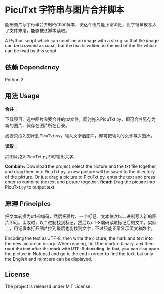 # PicuTxt 字符串与图片合并脚本

能把图片与字符串合并的Python脚本，使这个图片能正常浏览，但字符串被写入了文件末尾，能够被该脚本读取。

A Python script which can combine an image with a string so that the image can be browsed as usual, but the text is written to the end of the file which can be read by this script.

## 依赖 Dependency

Python 3

## 用法 Usage

**合并：**

下载项目，选中图片和要合并的txt文件，同时拖入PicuTxt.py，即可合并另存为新的图片，保存在图片所在目录。

或者只拖入图片到PicuTxt.py，输入文字后回车，即可把输入的文字写入图片。 

**读取：**

把图片拖入PicuTxt.py即可输出文字。



**Combine:**
Download the project, select the picture and the txt file together, and drag them into PicuTxt.py, a new picture will be saved to the directory of the picture.
Or just drag a picture to PicuTxt.py, enter the text and press enter to combine the text and picture together.
**Read:**
Drag the picture into PicuTxt.py to output text.

## 原理 Principles 

把文本转换为utf-8编码，然后把图片、一个标记、文本依次以二进制写入新的图片即可。读取时，以二进制找到标记，然后以utf-8编码读取标记后的文字。实际上，用记事本打开图片拉到最后也能找到文字，不过只能正常显示英文和数字。

Encoding the text as UTF-8, then write the picture, the mark and text into the new picture in binary. When reading, find the mark in binary, and then read the text after the mark with UTF-8 decoding. In fact, you can also open the picture in Notepad and go to the end in order to find the text, but only the English and numbers can be displayed.

## License

The project is released under MIT License.
